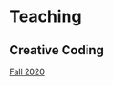 # Teaching

## Creative Coding
[Fall 2020](https://github.com/scotchANDsolder/Teaching/wiki/STA-491:-Creative-Coding-Fall-2020)
